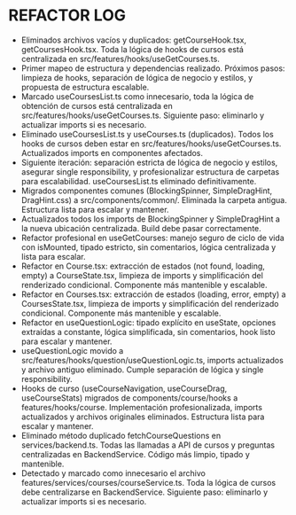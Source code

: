 # REFACTOR LOG

- Eliminados archivos vacíos y duplicados: getCourseHook.tsx, getCoursesHook.tsx. Toda la lógica de hooks de cursos está centralizada en src/features/hooks/useGetCourses.ts.
- Primer mapeo de estructura y dependencias realizado. Próximos pasos: limpieza de hooks, separación de lógica de negocio y estilos, y propuesta de estructura escalable.
- Marcado useCoursesList.ts como innecesario, toda la lógica de obtención de cursos está centralizada en src/features/hooks/useGetCourses.ts. Siguiente paso: eliminarlo y actualizar imports si es necesario.
- Eliminado useCoursesList.ts y useCourses.ts (duplicados). Todos los hooks de cursos deben estar en src/features/hooks/useGetCourses.ts. Actualizados imports en componentes afectados.
- Siguiente iteración: separación estricta de lógica de negocio y estilos, asegurar single responsibility, y profesionalizar estructura de carpetas para escalabilidad. useCoursesList.ts eliminado definitivamente.
- Migrados componentes comunes (BlockingSpinner, SimpleDragHint, DragHint.css) a src/components/common/. Eliminada la carpeta antigua. Estructura lista para escalar y mantener.
- Actualizados todos los imports de BlockingSpinner y SimpleDragHint a la nueva ubicación centralizada. Build debe pasar correctamente.
- Refactor profesional en useGetCourses: manejo seguro de ciclo de vida con isMounted, tipado estricto, sin comentarios, lógica centralizada y lista para escalar.
- Refactor en Course.tsx: extracción de estados (not found, loading, empty) a CourseState.tsx, limpieza de imports y simplificación del renderizado condicional. Componente más mantenible y escalable.
- Refactor en Courses.tsx: extracción de estados (loading, error, empty) a CoursesState.tsx, limpieza de imports y simplificación del renderizado condicional. Componente más mantenible y escalable.
- Refactor en useQuestionLogic: tipado explícito en useState, opciones extraídas a constante, lógica simplificada, sin comentarios, hook listo para escalar y mantener.
- useQuestionLogic movido a src/features/hooks/question/useQuestionLogic.ts, imports actualizados y archivo antiguo eliminado. Cumple separación de lógica y single responsibility.
- Hooks de curso (useCourseNavigation, useCourseDrag, useCourseStats) migrados de components/course/hooks a features/hooks/course. Implementación profesionalizada, imports actualizados y archivos originales eliminados. Estructura lista para escalar y mantener.
- Eliminado método duplicado fetchCourseQuestions en services/backend.ts. Todas las llamadas a API de cursos y preguntas centralizadas en BackendService. Código más limpio, tipado y mantenible.
- Detectado y marcado como innecesario el archivo features/services/courses/courseService.ts. Toda la lógica de cursos debe centralizarse en BackendService. Siguiente paso: eliminarlo y actualizar imports si es necesario.

